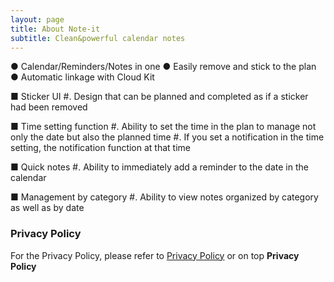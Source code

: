 ```yaml
---
layout: page
title: About Note-it
subtitle: Clean&powerful calendar notes
---
```


● Calendar/Reminders/Notes in one
● Easily remove and stick to the plan
● Automatic linkage with Cloud Kit
 
■ Sticker UI
#. Design that can be planned and completed as if a sticker had been removed
 
■ Time setting function
#. Ability to set the time in the plan to manage not only the date but also the planned time
#. If you set a notification in the time setting, the notification function at that time
 
■ Quick notes
#. Ability to immediately add a reminder to the date in the calendar
 
■ Management by category
#. Ability to view notes organized by category as well as by date

### Privacy Policy
For the Privacy Policy, please refer to [Privacy Policy](https://ssong0515.github.io/Privacy-Policy.github.io/) or on top **Privacy Policy**
